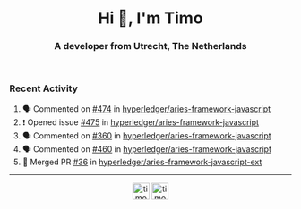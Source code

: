 <h1 align="center">Hi 👋, I'm Timo</h1>
<h3 align="center">A developer from Utrecht, The Netherlands</h3>
<br/>
<!-- https://github.com/rahuldkjain/github-profile-readme-generator --!>

<!--  <p align="left"><img src="https://github-readme-stats.vercel.app/api?username=timoglastra&show_icons=true&count_private=true&" alt="timoglastra" /></p> --!>

<!--
Github language stats
<p align="left"><img src="https://github-readme-stats.vercel.app/api/top-langs/?username=timoglastra&layout=compact" alt="timoglastra" /><p>
-->

<!-- Codestats language stats -->
<!-- <p align="left"><img src="https://codestats-readme.vercel.app/api/top-langs/?username=timoglastra&layout=compact&language_count=12" alt="timoglastra" /><p>    --!>
  
<h3>Recent Activity</h3>

<!--START_SECTION:activity-->
1. 🗣 Commented on [#474](https://github.com/hyperledger/aries-framework-javascript/issues/474) in [hyperledger/aries-framework-javascript](https://github.com/hyperledger/aries-framework-javascript)
2. ❗️ Opened issue [#475](https://github.com/hyperledger/aries-framework-javascript/issues/475) in [hyperledger/aries-framework-javascript](https://github.com/hyperledger/aries-framework-javascript)
3. 🗣 Commented on [#360](https://github.com/hyperledger/aries-framework-javascript/issues/360) in [hyperledger/aries-framework-javascript](https://github.com/hyperledger/aries-framework-javascript)
4. 🗣 Commented on [#460](https://github.com/hyperledger/aries-framework-javascript/issues/460) in [hyperledger/aries-framework-javascript](https://github.com/hyperledger/aries-framework-javascript)
5. 🎉 Merged PR [#36](https://github.com/hyperledger/aries-framework-javascript-ext/pull/36) in [hyperledger/aries-framework-javascript-ext](https://github.com/hyperledger/aries-framework-javascript-ext)
<!--END_SECTION:activity-->

---

<p align="center">
<a href="https://twitter.com/timoglastra" target="blank"><img align="center" src="https://cdn.jsdelivr.net/npm/simple-icons@3.0.1/icons/twitter.svg" alt="timoglastra" height="30" width="30" /></a>
<a href="https://linkedin.com/in/timoglastra" target="blank"><img align="center" src="https://cdn.jsdelivr.net/npm/simple-icons@3.0.1/icons/linkedin.svg" alt="timoglastra" height="30" width="30" /></a>
</p>



